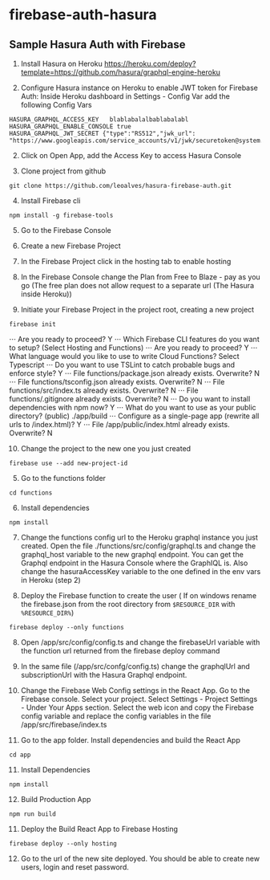 # firebase-auth-hasura

## Sample Hasura Auth with Firebase

1. Install Hasura on Heroku
   https://heroku.com/deploy?template=https://github.com/hasura/graphql-engine-heroku

2. Configure Hasura instance on Heroku to enable JWT token for Firebase Auth: Inside Heroku dashboard in Settings - Config Var add the following Config Vars

```
HASURA_GRAPHQL_ACCESS_KEY   blablabalalbablabalabl
HASURA_GRAPHQL_ENABLE_CONSOLE true
HASURA_GRAPHQL_JWT_SECRET {"type":"RS512","jwk_url": "https://www.googleapis.com/service_accounts/v1/jwk/securetoken@system.gserviceaccount.com"}
```

2. Click on Open App, add the Access Key to access Hasura Console

3. Clone project from github

```
git clone https://github.com/leoalves/hasura-firebase-auth.git
```

4. Install Firebase cli

```
npm install -g firebase-tools
```

5. Go to the Firebase Console

6. Create a new Firebase Project

7. In the Firebase Project click in the hosting tab to enable hosting

8. In the Firebase Console change the Plan from Free to Blaze - pay as you go (The free plan does not allow request to a separate url (The Hasura inside Heroku))

9. Initiate your Firebase Project in the project root, creating a new project

```
firebase init
```

⋅⋅⋅ Are you ready to proceed? Y
⋅⋅⋅ Which Firebase CLI features do you want to setup? (Select Hosting and Functions)
⋅⋅⋅ Are you ready to proceed? Y
⋅⋅⋅ What language would you like to use to write Cloud Functions? Select Typescript
⋅⋅⋅ Do you want to use TSLint to catch probable bugs and enforce style? Y
⋅⋅⋅ File functions/package.json already exists. Overwrite? N
⋅⋅⋅ File functions/tsconfig.json already exists. Overwrite? N
⋅⋅⋅ File functions/src/index.ts already exists. Overwrite? N
⋅⋅⋅ File functions/.gitignore already exists. Overwrite? N
⋅⋅⋅ Do you want to install dependencies with npm now? Y
⋅⋅⋅ What do you want to use as your public directory? (public) ./app/build
⋅⋅⋅ Configure as a single-page app (rewrite all urls to /index.html)? Y
⋅⋅⋅ File /app/public/index.html already exists. Overwrite? N

10. Change the project to the new one you just created

```
firebase use --add new-project-id
```

5. Go to the functions folder

```
cd functions
```

6. Install dependencies

```
npm install
```

7. Change the functions config url to the Heroku graphql instance you just created. Open the file ./functions/src/config/graphql.ts and change the graphql_host variable to the new graphql endpoint. You can get the Graphql endpoint in the Hasura Console where the GraphIQL is. Also change the hasuraAccessKey variable to the one defined in the env vars in Heroku (step 2)

8. Deploy the Firebase function to create the user ( If on windows rename the firebase.json from the root directory from `$RESOURCE_DIR` with `%RESOURCE_DIR%`)

```
firebase deploy --only functions
```

8. Open /app/src/config/config.ts and change the firebaseUrl variable with the function url returned from the firebase deploy command

9. In the same file (/app/src/confg/config.ts) change the graphqlUrl and subscriptionUrl with the Hasura Graphql endpoint.

10. Change the Firebase Web Config settings in the React App. Go to the Firebase console. Select your project. Select Settings - Project Settings - Under Your Apps section. Select the web icon and copy the Firebase config variable and replace the config variables in the file /app/src/firebase/index.ts

11. Go to the app folder. Install dependencies and build the React App

```
cd app
```

11. Install Dependencies

```
npm install
```

12. Build Production App

```
npm run build
```

11. Deploy the Build React App to Firebase Hosting

```
firebase deploy --only hosting
```

12. Go to the url of the new site deployed. You should be able to create new users, login and reset password.
